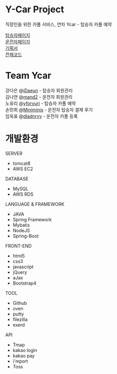 # Y-Car Project

직장인을 위한 카풀 서비스, 연차 Ycar - 탑승자 카풀 예약

[탑승자페이지](http://54.180.116.126:8080/passenger/)<br>
[운전자페이지](http://13.125.252.85:8080/driver/)<br>
[기획서](https://github.com/mand2/y-car-project/blob/master/%EA%B8%B0%ED%9A%8D%EC%84%9C/%EA%B8%B0%ED%9A%8D%EC%84%9C%20ver.1.0.1.pdf)<br>
[전체코드](https://github.com/mand2/y-car-project)<br>




# Team Ycar 

강다은 @[iDaeun](https://github.com/iDaeun) - 탑승자 회원관리 <br>
김나연 @[mand2](https://github.com/mand2) - 운전자 회원관리<br>
노유리 @[yforyuri](https://github.com/yforyuri) - 탑승자 카풀 예약<br>
손민희 @[Miniminis](https://github.com/Miniminis) - 운전자 탑승자 결제 후기<br>
임욱표 @[dladnrvy](https://github.com/dladnrvy) - 운전자 카풀 등록<br>




# 개발환경

SERVER
- tomcat8
- AWS EC2

DATABASE
- MySQL
- AWS RDS

LANGUAGE & FRAMEWORK
- JAVA
- Spring Framework
- Mybatis
- NodeJS
- Spring-Boot

FRONT-END
- html5
- css3
- javascript
- jQuery
- aJax
- Bootstrap4

TOOL
- Github
- oven
- putty
- filezilla
- exerd

API
- Tmap
- kakao login
- kakao pay
- i'mport
- Toss
